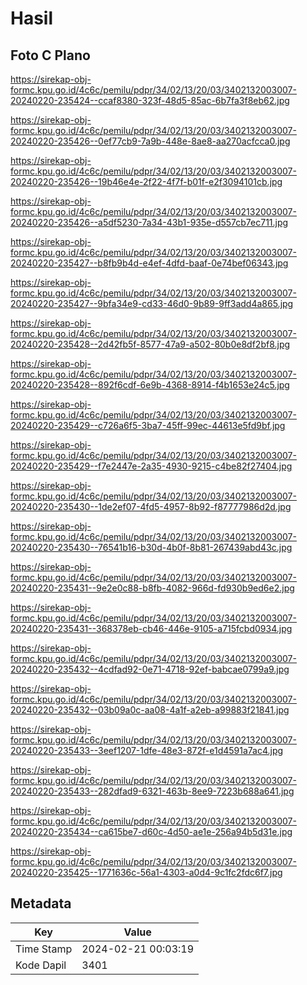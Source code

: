 # Hasil

## Foto C Plano

https://sirekap-obj-formc.kpu.go.id/4c6c/pemilu/pdpr/34/02/13/20/03/3402132003007-20240220-235424--ccaf8380-323f-48d5-85ac-6b7fa3f8eb62.jpg

https://sirekap-obj-formc.kpu.go.id/4c6c/pemilu/pdpr/34/02/13/20/03/3402132003007-20240220-235426--0ef77cb9-7a9b-448e-8ae8-aa270acfcca0.jpg

https://sirekap-obj-formc.kpu.go.id/4c6c/pemilu/pdpr/34/02/13/20/03/3402132003007-20240220-235426--19b46e4e-2f22-4f7f-b01f-e2f3094101cb.jpg

https://sirekap-obj-formc.kpu.go.id/4c6c/pemilu/pdpr/34/02/13/20/03/3402132003007-20240220-235426--a5df5230-7a34-43b1-935e-d557cb7ec711.jpg

https://sirekap-obj-formc.kpu.go.id/4c6c/pemilu/pdpr/34/02/13/20/03/3402132003007-20240220-235427--b8fb9b4d-e4ef-4dfd-baaf-0e74bef06343.jpg

https://sirekap-obj-formc.kpu.go.id/4c6c/pemilu/pdpr/34/02/13/20/03/3402132003007-20240220-235427--9bfa34e9-cd33-46d0-9b89-9ff3add4a865.jpg

https://sirekap-obj-formc.kpu.go.id/4c6c/pemilu/pdpr/34/02/13/20/03/3402132003007-20240220-235428--2d42fb5f-8577-47a9-a502-80b0e8df2bf8.jpg

https://sirekap-obj-formc.kpu.go.id/4c6c/pemilu/pdpr/34/02/13/20/03/3402132003007-20240220-235428--892f6cdf-6e9b-4368-8914-f4b1653e24c5.jpg

https://sirekap-obj-formc.kpu.go.id/4c6c/pemilu/pdpr/34/02/13/20/03/3402132003007-20240220-235429--c726a6f5-3ba7-45ff-99ec-44613e5fd9bf.jpg

https://sirekap-obj-formc.kpu.go.id/4c6c/pemilu/pdpr/34/02/13/20/03/3402132003007-20240220-235429--f7e2447e-2a35-4930-9215-c4be82f27404.jpg

https://sirekap-obj-formc.kpu.go.id/4c6c/pemilu/pdpr/34/02/13/20/03/3402132003007-20240220-235430--1de2ef07-4fd5-4957-8b92-f87777986d2d.jpg

https://sirekap-obj-formc.kpu.go.id/4c6c/pemilu/pdpr/34/02/13/20/03/3402132003007-20240220-235430--76541b16-b30d-4b0f-8b81-267439abd43c.jpg

https://sirekap-obj-formc.kpu.go.id/4c6c/pemilu/pdpr/34/02/13/20/03/3402132003007-20240220-235431--9e2e0c88-b8fb-4082-966d-fd930b9ed6e2.jpg

https://sirekap-obj-formc.kpu.go.id/4c6c/pemilu/pdpr/34/02/13/20/03/3402132003007-20240220-235431--368378eb-cb46-446e-9105-a715fcbd0934.jpg

https://sirekap-obj-formc.kpu.go.id/4c6c/pemilu/pdpr/34/02/13/20/03/3402132003007-20240220-235432--4cdfad92-0e71-4718-92ef-babcae0799a9.jpg

https://sirekap-obj-formc.kpu.go.id/4c6c/pemilu/pdpr/34/02/13/20/03/3402132003007-20240220-235432--03b09a0c-aa08-4a1f-a2eb-a99883f21841.jpg

https://sirekap-obj-formc.kpu.go.id/4c6c/pemilu/pdpr/34/02/13/20/03/3402132003007-20240220-235433--3eef1207-1dfe-48e3-872f-e1d4591a7ac4.jpg

https://sirekap-obj-formc.kpu.go.id/4c6c/pemilu/pdpr/34/02/13/20/03/3402132003007-20240220-235433--282dfad9-6321-463b-8ee9-7223b688a641.jpg

https://sirekap-obj-formc.kpu.go.id/4c6c/pemilu/pdpr/34/02/13/20/03/3402132003007-20240220-235434--ca615be7-d60c-4d50-ae1e-256a94b5d31e.jpg

https://sirekap-obj-formc.kpu.go.id/4c6c/pemilu/pdpr/34/02/13/20/03/3402132003007-20240220-235425--1771636c-56a1-4303-a0d4-9c1fc2fdc6f7.jpg


## Metadata

| Key        | Value               |
| ---------- | ------------------- |
| Time Stamp | 2024-02-21 00:03:19 |
| Kode Dapil | 3401                |




